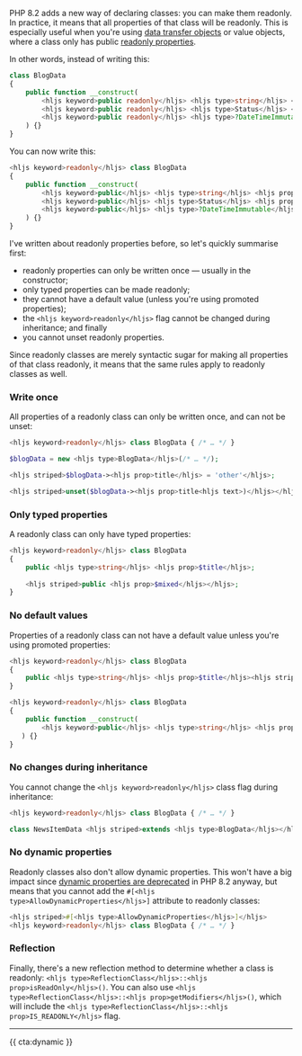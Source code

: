 PHP 8.2 adds a new way of declaring classes: you can make them readonly. In practice, it means that all properties of that class will be readonly. This is especially useful when you're using [data transfer objects](/blog/structuring-unstructured-data) or value objects, where a class only has public [readonly properties](/blog/php-81-readonly-properties).

In other words, instead of writing this:

```php
class BlogData
{
    public function __construct(
        <hljs keyword>public readonly</hljs> <hljs type>string</hljs> <hljs prop>$title</hljs>,
        <hljs keyword>public readonly</hljs> <hljs type>Status</hljs> <hljs prop>$status</hljs>,
        <hljs keyword>public readonly</hljs> <hljs type>?DateTimeImmutable</hljs> <hljs prop>$publishedAt</hljs> = <hljs keyword>null</hljs>,
    ) {}
}
```

You can now write this:

```php
<hljs keyword>readonly</hljs> class BlogData
{
    public function __construct(
        <hljs keyword>public</hljs> <hljs type>string</hljs> <hljs prop>$title</hljs>,
        <hljs keyword>public</hljs> <hljs type>Status</hljs> <hljs prop>$status</hljs>,
        <hljs keyword>public</hljs> <hljs type>?DateTimeImmutable</hljs> <hljs prop>$publishedAt</hljs> = <hljs keyword>null</hljs>,
    ) {}
}
```

I've written about readonly properties before, so let's quickly summarise first:

- readonly properties can only be written once — usually in the constructor;
- only typed properties can be made readonly;
- they cannot have a default value (unless you're using promoted properties);
- the `<hljs keyword>readonly</hljs>` flag cannot be changed during inheritance; and finally
- you cannot unset readonly properties.

Since readonly classes are merely syntactic sugar for making all properties of that class readonly, it means that the same rules apply to readonly classes as well.

### Write once

All properties of a readonly class can only be written once, and can not be unset:

```php
<hljs keyword>readonly</hljs> class BlogData { /* … */ }

$blogData = new <hljs type>BlogData</hljs>(/* … */);

<hljs striped>$blogData-><hljs prop>title</hljs> = 'other'</hljs>;

<hljs striped>unset($blogData-><hljs prop>title<hljs text>)</hljs></hljs></hljs>;
```

### Only typed properties

A readonly class can only have typed properties:

```php
<hljs keyword>readonly</hljs> class BlogData
{
    public <hljs type>string</hljs> <hljs prop>$title</hljs>;
    
    <hljs striped>public <hljs prop>$mixed</hljs></hljs>;
}
```

### No default values

Properties of a readonly class can not have a default value unless you're using promoted properties:

```php
<hljs keyword>readonly</hljs> class BlogData
{
    public <hljs type>string</hljs> <hljs prop>$title</hljs><hljs striped> = 'default'</hljs>;
}
```

```php
<hljs keyword>readonly</hljs> class BlogData
{
    public function __construct(
        <hljs keyword>public</hljs> <hljs type>string</hljs> <hljs prop>$title</hljs> = 'default', <hljs comment>// This works</hljs>
   ) {}
}
```

### No changes during inheritance

You cannot change the `<hljs keyword>readonly</hljs>` class flag during inheritance:

```php
<hljs keyword>readonly</hljs> class BlogData { /* … */ }

class NewsItemData <hljs striped>extends <hljs type>BlogData</hljs></hljs> { /* … */ }
```

### No dynamic properties

Readonly classes also don't allow dynamic properties. This won't have a big impact since [dynamic properties are deprecated](/blog/deprecated-dynamic-properties-in-php-82) in PHP 8.2 anyway, but means that you cannot add the `#[<hljs type>AllowDynamicProperties</hljs>]` attribute to readonly classes:

```php
<hljs striped>#[<hljs type>AllowDynamicProperties</hljs>]</hljs>
<hljs keyword>readonly</hljs> class BlogData { /* … */ }
```

### Reflection

Finally, there's a new reflection method to determine whether a class is readonly: `<hljs type>ReflectionClass</hljs>::<hljs prop>isReadOnly</hljs>()`. You can also use `<hljs type>ReflectionClass</hljs>::<hljs prop>getModifiers</hljs>()`, which will include the `<hljs type>ReflectionClass</hljs>::<hljs prop>IS_READONLY</hljs>` flag.

---

{{ cta:dynamic }}
